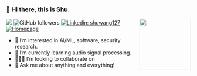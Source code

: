 ### 👋 Hi there, this is Shu.  
<img align="right" height="140em" src="https://github-readme-stats.vercel.app/api?username=shuwang127&show_icons=true&hide_border=true&count_private=true&hide_title=true" />

![](https://visitor-badge.glitch.me/badge?page_id=shuwang127)
![GitHub followers](https://img.shields.io/github/followers/shuwang127?label=Follow&style=social)
[![Linkedin: shuwang127](https://img.shields.io/badge/-shuwang127-blue?style=flat-square&logo=Linkedin&logoColor=white&link=https://www.linkedin.com/in/shuwang127/)](https://www.linkedin.com/in/shuwang127/)
[![Homepage](https://img.shields.io/badge/Homepage-46a2f1.svg?&style=flat-square&logo=Google-Chrome&logoColor=white&link=https://shuwang127.github.io/)](https://shuwang127.github.io/)

- 👀 I’m interested in AI/ML, software, security research.
- 🔬 I’m currently learning audio signal processing.
- 👨🏻‍💻 I’m looking to collaborate on 
- 💬 Ask me about anything and everything!

